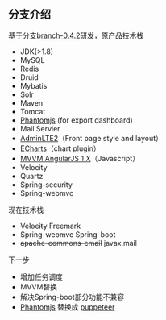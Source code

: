 ## 分支介绍
基于分支[branch-0.4.2](https://github.com/Zhazhanan/CBoard/tree/branch-0.4.2)研发，原产品技术栈  
* JDK(>1.8)
* MySQL
* Redis
* Druid
* Mybatis
* Solr
* Maven
* Tomcat
* [Phantomjs](http://phantomjs.org) (for export dashboard)
* Mail Servier
* [AdminLTE2](https://github.com/almasaeed2010/AdminLTE)（Front page style and layout）
* [ECharts](http://echarts.baidu.com)（chart plugin）
* [MVVM AngularJS 1.X](https://docs.angularjs.org)（Javascript）
* Velocity
* Quartz
* Spring-security
* Spring-webmvc

现在技术栈
* ~~Velocity~~ Freemark
* ~~Spring-webmvc~~ Spring-boot
* ~~apache-commons-email~~ javax.mail

下一步  
* 增加任务调度
* MVVM替换
* 解决Spring-boot部分功能不兼容
* [Phantomjs](https://github.com/ariya/phantomjs) 替换成 [puppeteer](https://github.com/GoogleChrome/puppeteer)